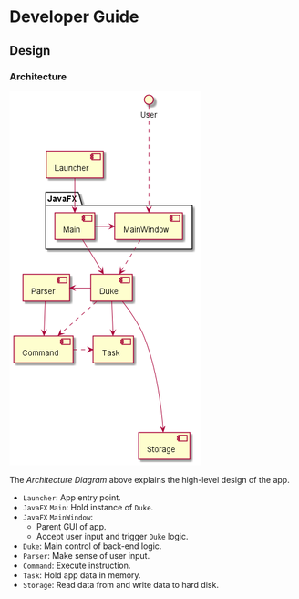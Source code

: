 # Developer Guide

## Design

### Architecture
![ArchitectureDiagram](images/ArchitectureDiagram.png)

The *Architecture Diagram* above explains the high-level design of the app.
* `Launcher`: App entry point.
* `JavaFX` `Main`: Hold instance of `Duke`.
* `JavaFX` `MainWindow`:
  * Parent GUI of app.
  * Accept user input and trigger `Duke` logic.
* `Duke`: Main control of back-end logic.
* `Parser`: Make sense of user input.
* `Command`: Execute instruction.
* `Task`: Hold app data in memory.
* `Storage`: Read data from and write data to hard disk.
